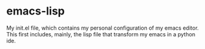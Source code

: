# emacs-lisp
My init.el file, which contains my personal configuration of my emacs editor. This first includes, mainly, the lisp file that transform my emacs in a python ide.

